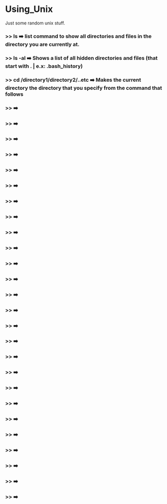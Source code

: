# Using_Unix
Just some random unix stuff.

### >> ls     :arrow_right: list command to show all directories and files in the directory you are currently at.
### >> ls -al :arrow_right: Shows a list of all hidden directories and files (that start with . | e.x: .bash_history)
### >> cd /directory1/directory2/..etc :arrow_right: Makes the current directory the directory that you specify from the command that follows
### >> :arrow_right:
### >> :arrow_right:
### >> :arrow_right:
### >> :arrow_right:
### >> :arrow_right:
### >> :arrow_right:
### >> :arrow_right:
### >> :arrow_right:
### >> :arrow_right:
### >> :arrow_right:
### >> :arrow_right:
### >> :arrow_right:
### >> :arrow_right:
### >> :arrow_right:
### >> :arrow_right:
### >> :arrow_right:
### >> :arrow_right:
### >> :arrow_right:
### >> :arrow_right:
### >> :arrow_right:
### >> :arrow_right:
### >> :arrow_right:
### >> :arrow_right:
### >> :arrow_right:
### >> :arrow_right:
### >> :arrow_right:
